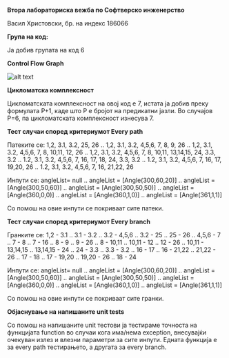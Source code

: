 **Втора лабораториска вежба по Софтверско инженерство**

Васил Христовски, бр. на индекс 186066

**Група на код:**

Ја добив групата на код 6

**Control Flow Graph**

![alt text](https://github.com/vasillhristovski5/SI_lab2_186066/blob/master/function_cfd.jpg?raw=true)



**Цикломатска комплексност**

Цикломатската комплексност на овој код е 7, истата ја добив преку формулата P+1, каде што P е бројот на предикатни јазли. Во случајoв P=6, па цикломатската комплексност изнесува 7.


**Тест случаи според критериумот Every path**

Патеките се: 1,2, 3.1, 3.2, 25, 26 .. 1,2, 3.1, 3.2, 4,5,6, 7, 8, 9, 26 .. 1,2, 3.1, 3.2, 4,5,6, 7, 8, 10,11, 12, 26 .. 1,2, 3.1, 3.2, 4,5,6, 7, 8, 10,11, 13,14,15, 24, 3.3, 3.2 .. 1.2, 3.1, 3.2, 4,5,6, 7, 16, 17, 18, 24, 3.3, 3.2 .. 
1.2, 3.1, 3.2, 4,5,6, 7, 16, 17, 19,20, 26 .. 1.2, 3.1, 3.2, 4,5,6, 7, 16, 21,22, 26

Инпути се: angleList= null .. angleList = [Angle(300,60,20)] .. angleList = [Angle(300,50,60)] .. angleList = [Angle(300,50,50)] .. angleList = [Angle(360,0,0)] .. angleList = [Angle(360,1,0)] .. angleList = [Angle(361,1,1)]

Со помош на овие инпути се покриваат сите патеки.


**Тест случаи според критериумот Every branch**


Гранките се: 1,2 - 3.1 .. 3.1 - 3.2 .. 3.2 - 4,5,6 .. 3.2 - 25 .. 25 - 26 .. 4,5,6 - 7 .. 7 - 8 .. 7 - 16 .. 8 - 9 .. 9 - 26 .. 8 - 10,11 .. 10,11 - 12 .. 12 - 26 .. 10,11 - 13,14,15 .. 13,14,15 - 24 .. 24 - 3.3 .. 3.3 - 3.2 .. 16 - 17 .. 
16 - 21,22 .. 21,22 - 26 .. 17 - 18 .. 17 - 19,20 .. 19,20 - 26 .. 18 - 24

Инпути се: angleList= null .. angleList = [Angle(300,60,20)] .. angleList = [Angle(300,50,60)] .. angleList = [Angle(300,50,50)] .. angleList = [Angle(360,0,0)] .. angleList = [Angle(360,1,0)] .. angleList = [Angle(361,1,1)]

Со помош на овие инпути се покриваат сите гранки.

**Објаснување на напишаните unit tests**

Со помош на напишаните unit тестови ја тестираме точноста на функцијата function во случаи кога има/нема exception, внесувајќи очекуван излез и влезни параметри за сите инпути. Едната функција е за every path тестирањето, а другата за every branch.
